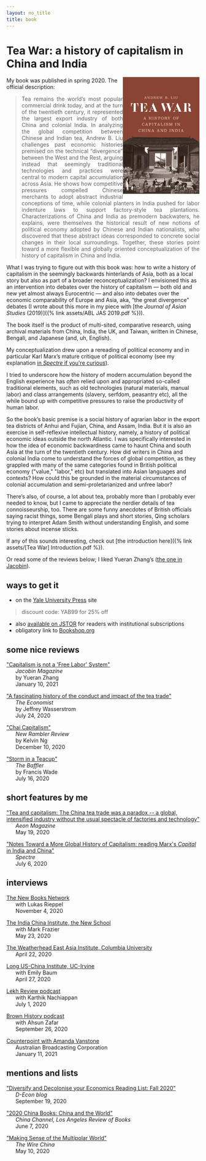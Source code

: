 ```yaml
---
layout: no_title
title: book
---
```


# Tea War: a history of capitalism in China and India


<p align="right">
  <a href="https://yalebooks.yale.edu/book/9780300243734/tea-war">
    <img align="right" width="200" src="/assets/Liu cover DESIGN.jpg"></a>

My book was published in spring 2020. The official description:

> <div style="text-align: justify"> Tea remains the world’s most popular commercial drink today, and at the turn of the twentieth century, it represented the largest export industry of both China and colonial India. In analyzing the global competition between Chinese and Indian tea, Andrew B. Liu challenges past economic histories premised on the technical “divergence” between the West and the Rest, arguing instead that seemingly traditional technologies and practices were central to modern capital accumulation across Asia. He shows how competitive pressures compelled Chinese merchants to adopt abstract industrial conceptions of time, while colonial planters in India pushed for labor indenture laws to support factory-style tea plantations. Characterizations of China and India as premodern backwaters, he explains, were themselves the historical result of new notions of political economy adopted by Chinese and Indian nationalists, who discovered that these abstract ideas corresponded to concrete social changes in their local surroundings. Together, these stories point toward a more flexible and globally oriented conceptualization of the history of capitalism in China and India.

What I was trying to figure out with this book was: how to write a history of capitalism in the seemingly backwards hinterlands of Asia, both as a local story but also as part of a broader reconceptualization? I envisioned this as an intervention into debates over the history of capitalism — both old and new yet almost always Eurocentric — and also into debates over the economic comparability of Europe and Asia, aka, “the great divergence” debates (I wrote about this more in my piece with [the *Journal of Asian Studies* (2019)]({% link assets/ABL JAS 2019.pdf %})). 

The book itself is the product of multi-sited, comparative research, using archival materials from China, India, the UK, and Taiwan, written in Chinese, Bengali, and Japanese (and, uh, English). 

My conceptualization drew upon a rereading of political economy and in particular Karl Marx’s mature critique of political economy (see my explanation [in *Spectre* if you're curious](https://spectrejournal.com/notes-toward-a-more-global-history-of-capitalism/)). 

I tried to underscore how the history of modern accumulation beyond the English experience has *often* relied upon and appropriated so-called traditional elements, such as old technologies (natural materials, manual labor) and class arrangements (slavery, serfdom, peasantry etc), all the while bound up with competitive pressures to raise the productivity of human labor. 

So the book’s basic premise is a social history of agrarian labor in the export tea districts of Anhui and Fujian, China, and Assam, India. But it is also an exercise in self-reflexive intellectual history, namely, a history of political economic ideas outside the north Atlantic. I was specifically interested in how the idea of economic backwardness came to haunt China and south Asia at the turn of the twentieth century. How did writers in China and colonial India come to understand the forces of global competition, as they grappled with many of the same categories found in British political economy ("value," "labor," etc) but translated into Asian languages and contexts? How could this be grounded in the material circumstances of colonial accumulation and semi-proletarianized and unfree labor?

There’s also, of course, a lot about tea, probably more than I probably ever needed to know, but I came to appreciate the nerdier details of tea connoisseurship, too. There are some funny anecdotes of British officials saying racist things, some Bengali plays and short stories, Qing scholars trying to interpret Adam Smith without understanding English, and some stories about incense sticks.

If any of this sounds interesting, check out [the introduction here]({% link assets/[Tea War] Introduction.pdf %}). 

Or read some of the reviews below; I liked Yueran Zhang’s ([the one in Jacobin](https://jacobinmag.com/2021/01/tea-war-book-review-capitalism-china-india)). 
<br>
## ways to get it

* on the [Yale University Press](https://yalebooks.yale.edu/book/9780300243734/tea-war) site
> discount code: YAB99 for 25% off

* also [available on JSTOR](https://www.jstor.org/stable/j.ctvzpv6sm) for readers with institutional subscriptions  
* obligatory link to [Bookshop.org](https://bookshop.org/books/tea-war-a-history-of-capitalism-in-china-and-india/9780300243734?aid=10015)


## some nice reviews
["Capitalism is not a 'Free Labor' System"](https://jacobinmag.com/2021/01/tea-war-book-review-capitalism-china-india)   
&nbsp;&nbsp;&nbsp;&nbsp;&nbsp;&nbsp;*Jacobin Magazine*  
&nbsp;&nbsp;&nbsp;&nbsp;&nbsp;&nbsp;by Yueran Zhang   
&nbsp;&nbsp;&nbsp;&nbsp;&nbsp;&nbsp;January 10, 2021

["A fascinating history of the conduct and impact of the tea trade"](https://www.economist.com/prospero/2020/07/24/a-fascinating-history-of-the-conduct-and-impact-of-the-tea-trade)  
&nbsp;&nbsp;&nbsp;&nbsp;&nbsp;&nbsp;*The Economist*  
&nbsp;&nbsp;&nbsp;&nbsp;&nbsp;&nbsp;by Jeffrey Wasserstrom  
&nbsp;&nbsp;&nbsp;&nbsp;&nbsp;&nbsp;July 24, 2020

["Chai Capitalism"](https://newramblerreview.com/book-reviews/history/chai-capitalism)  
&nbsp;&nbsp;&nbsp;&nbsp;&nbsp;&nbsp;*New Rambler Review*   
&nbsp;&nbsp;&nbsp;&nbsp;&nbsp;&nbsp;by Kelvin Ng  
&nbsp;&nbsp;&nbsp;&nbsp;&nbsp;&nbsp;December 10, 2020

["Storm in a Teacup"](https://thebaffler.com/latest/storm-in-a-teacup-wade)  
&nbsp;&nbsp;&nbsp;&nbsp;&nbsp;&nbsp;*The Baffler*  
&nbsp;&nbsp;&nbsp;&nbsp;&nbsp;&nbsp;by Francis Wade  
&nbsp;&nbsp;&nbsp;&nbsp;&nbsp;&nbsp;July 16, 2020

## short features by me

["Tea and capitalism: The China tea trade was a paradox -- a global, intensified industry without the usual spectacle of factories and technology"](https://aeon.co/essays/the-china-tea-trade-was-a-paradox-of-global-capitalism)  
&nbsp;&nbsp;&nbsp;&nbsp;&nbsp;&nbsp;*Aeon Magazine*  
&nbsp;&nbsp;&nbsp;&nbsp;&nbsp;&nbsp;May 19, 2020

["Notes Toward a More Global History of Capitalism: reading Marx's *Capital* in India and China"](https://spectrejournal.com/notes-toward-a-more-global-history-of-capitalism/)  
&nbsp;&nbsp;&nbsp;&nbsp;&nbsp;&nbsp;*Spectre*   
&nbsp;&nbsp;&nbsp;&nbsp;&nbsp;&nbsp;July 6, 2020

## interviews

[The New Books Network](https://newbooksnetwork.com/andrew-liu-tea-war-a-history-of-capitalism-in-china-and-india-yale-up-2020)  
&nbsp;&nbsp;&nbsp;&nbsp;&nbsp;&nbsp;with Lukas Rieppel  
&nbsp;&nbsp;&nbsp;&nbsp;&nbsp;&nbsp;November 4, 2020

[The India China Institute, the New School](https://www.indiachinainstitute.org/2020/05/23/andrew-b-liu-tea-war-a-history-of-capitalism-in-china-and-india/)  
&nbsp;&nbsp;&nbsp;&nbsp;&nbsp;&nbsp;with Mark Frazier  
&nbsp;&nbsp;&nbsp;&nbsp;&nbsp;&nbsp;May 23, 2020

[The Weatherhead East Asia Institute, Columbia University](https://weai.columbia.edu/weai-author-qa-andrew-lius-tea-war-history-capitalism-china-and-india)  
&nbsp;&nbsp;&nbsp;&nbsp;&nbsp;&nbsp;April 22, 2020

[Long US-China Institute, UC-Irvine](https://youtu.be/frhLorB1wvo)  
&nbsp;&nbsp;&nbsp;&nbsp;&nbsp;&nbsp;with Emily Baum  
&nbsp;&nbsp;&nbsp;&nbsp;&nbsp;&nbsp;April 27, 2020

[Lekh Review podcast](https://lekhreview.com/2020/07/01/andrew-liu-tea-war/)  
&nbsp;&nbsp;&nbsp;&nbsp;&nbsp;&nbsp;with Karthik Nachiappan  
&nbsp;&nbsp;&nbsp;&nbsp;&nbsp;&nbsp;July 1, 2020

[Brown History podcast](https://www.brownhistorypodcast.com/episodes/ep-06-tea-and-capitalism-with-andrew-b-liu)  
&nbsp;&nbsp;&nbsp;&nbsp;&nbsp;&nbsp;with Ahsun Zafar  
&nbsp;&nbsp;&nbsp;&nbsp;&nbsp;&nbsp;September 26, 2020

[Counterpoint with Amanda Vanstone](https://www.abc.net.au/radionational/programs/counterpoint/11-01-20/12992992)  
&nbsp;&nbsp;&nbsp;&nbsp;&nbsp;&nbsp;Australian Broadcasting Corporation  
&nbsp;&nbsp;&nbsp;&nbsp;&nbsp;&nbsp;January 11, 2021
  

## mentions and lists


["Diversify and Decolonise your Economics Reading List: Fall 2020"](https://d-econ.org/diversify-and-decolonise-your-economics-reading-list-fall-2020/)  
&nbsp;&nbsp;&nbsp;&nbsp;&nbsp;&nbsp;*D-Econ blog*  
&nbsp;&nbsp;&nbsp;&nbsp;&nbsp;&nbsp;September 19, 2020

["2020 China Books: China and the World"](https://chinachannel.org/2020/06/07/2020-books-1/)    
&nbsp;&nbsp;&nbsp;&nbsp;&nbsp;&nbsp;*China Channel, Los Angeles Review of Books*  
&nbsp;&nbsp;&nbsp;&nbsp;&nbsp;&nbsp;June 7, 2020


["Making Sense of the Multipolar World"](https://www.thewirechina.com/2020/05/10/making-sense-of-the-multipolar-world/)  
&nbsp;&nbsp;&nbsp;&nbsp;&nbsp;&nbsp;*The Wire China*  
&nbsp;&nbsp;&nbsp;&nbsp;&nbsp;&nbsp;May 10, 2020



